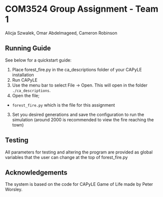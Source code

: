 # COM3524 Group Assignment - Team 1
Alicja Szwalek, Omar Abdelmageed, Cameron Robinson

## Running Guide
See below for a quickstart guide:

1. Place forest_fire.py in the ca_descriptions folder of your CAPyLE installation
2. Run CAPyLE
2. Use the menu bar to select File -> Open. This will open in the folder `./ca_descriptions`.
3. Open the file;
  - `forest_fire.py` which is the file for this assignment
3. Set you desired generations and save the configuration to run the simulation (around 2000 is recommended to view the fire reaching the town)

## Testing
All parameters for testing and altering the program are provided as global variables that the user can change at the top of forest_fire.py

## Acknowledgements
The system is based on the code for CAPyLE Game of Life made by Peter Worsley.
